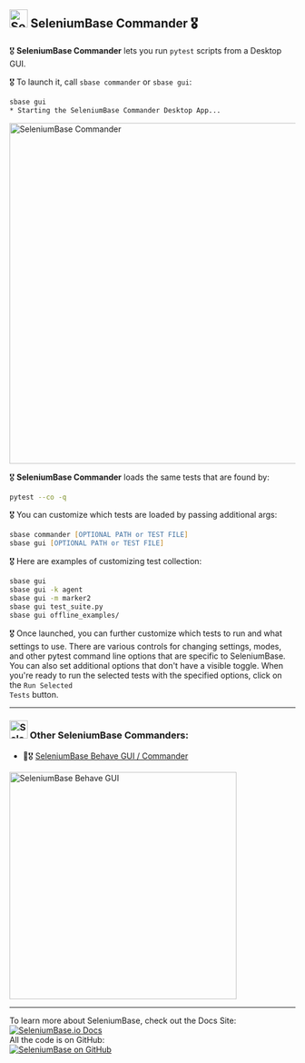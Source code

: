 <!-- SeleniumBase Docs -->

## [<img src="https://seleniumbase.github.io/img/logo6.png" title="SeleniumBase" width="32">](https://github.com/seleniumbase/SeleniumBase/) SeleniumBase Commander 🎖️

🎖️ <b translate="no">SeleniumBase Commander</b> lets you run <code translate="no">pytest</code> scripts from a Desktop GUI.<br>

🎖️ To launch it, call ``sbase commander`` or ``sbase gui``:

```zsh
sbase gui
* Starting the SeleniumBase Commander Desktop App...
```

<img src="https://seleniumbase.github.io/cdn/img/sbase_commander_wide.png" title="SeleniumBase Commander" width="600">

🎖️ <b translate="no">SeleniumBase Commander</b> loads the same tests that are found by:

```zsh
pytest --co -q
```

🎖️ You can customize which tests are loaded by passing additional args:

```zsh
sbase commander [OPTIONAL PATH or TEST FILE]
sbase gui [OPTIONAL PATH or TEST FILE]
```

🎖️ Here are examples of customizing test collection:

```zsh
sbase gui
sbase gui -k agent
sbase gui -m marker2
sbase gui test_suite.py
sbase gui offline_examples/
```

🎖️ Once launched, you can further customize which tests to run and what settings to use. There are various controls for changing settings, modes, and other pytest command line options that are specific to SeleniumBase. You can also set additional options that don't have a visible toggle. When you're ready to run the selected tests with the specified options, click on the <code translate="no">Run Selected Tests</code> button.

--------

<h3><img src="https://seleniumbase.github.io/img/logo6.png" title="SeleniumBase" width="32" /> Other SeleniumBase Commanders:</h3>

* 🐝🎖️ [SeleniumBase Behave GUI / Commander](https://github.com/seleniumbase/SeleniumBase/blob/master/help_docs/behave_gui.md)

<a href="https://github.com/seleniumbase/SeleniumBase/blob/master/help_docs/behave_gui.md"><img src="https://seleniumbase.github.io/cdn/img/sbase_behave_gui_wide_5.png" title="SeleniumBase Behave GUI" width="400"></a>

--------

<div>To learn more about SeleniumBase, check out the Docs Site:</div>
<a href="https://seleniumbase.io">
<img src="https://img.shields.io/badge/docs-%20%20SeleniumBase.io-11BBDD.svg" alt="SeleniumBase.io Docs" /></a>

<div>All the code is on GitHub:</div>
<a href="https://github.com/seleniumbase/SeleniumBase">
<img src="https://img.shields.io/badge/✅%20💛%20View%20Code-on%20GitHub%20🌎%20🚀-02A79E.svg" alt="SeleniumBase on GitHub" /></a>
